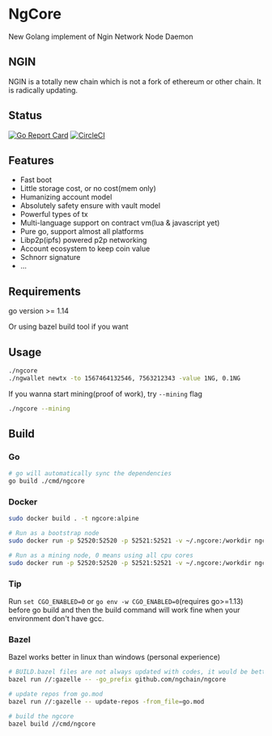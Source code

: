 # NgCore

New Golang implement of Ngin Network Node Daemon

## NGIN

NGIN is a totally new chain which is not a fork of ethereum or other chain. It is radically updating.

## Status

[![Go Report Card](https://goreportcard.com/badge/github.com/ngchain/ngcore)](https://goreportcard.com/report/github.com/ngchain/ngcore)
[![CircleCI](https://circleci.com/gh/ngchain/ngcore.svg?style=svg)](https://circleci.com/gh/ngchain/ngcore)

## Features

- Fast boot
- Little storage cost, or no cost(mem only)
- Humanizing account model
- Absolutely safety ensure with vault model
- Powerful types of tx
- Multi-language support on contract vm(lua & javascript yet)
- Pure go, support almost all platforms
- Libp2p(ipfs) powered p2p networking
- Account ecosystem to keep coin value
- Schnorr signature
- ...

## Requirements

go version >= 1.14

Or using bazel build tool if you want

## Usage

```bash
./ngcore
./ngwallet newtx -to 1567464132546, 7563212343 -value 1NG, 0.1NG  
```

If you wanna start mining(proof of work), try `--mining` flag

```bash
./ngcore --mining
```

## Build

### Go

```bash
# go will automatically sync the dependencies
go build ./cmd/ngcore
```

### Docker

```bash
sudo docker build . -t ngcore:alpine

# Run as a bootstrap node
sudo docker run -p 52520:52520 -p 52521:52521 -v ~/.ngcore:/workdir ngcore:alpine --bootstrap true

# Run as a mining node, 0 means using all cpu cores
sudo docker run -p 52520:52520 -p 52521:52521 -v ~/.ngcore:/workdir ngcore:alpine --mining 0
```

### Tip

Run `set CGO_ENABLED=0` or `go env -w CGO_ENABLED=0`(requires go>=1.13) before go build and then the build command will work fine when your environment don't have gcc.

### Bazel

Bazel works better in linux than windows (personal experience)

```bash
# BUILD.bazel files are not always updated with codes, it would be better update them (with gazelle)
bazel run //:gazelle -- -go_prefix github.com/ngchain/ngcore

# update repos from go.mod
bazel run //:gazelle -- update-repos -from_file=go.mod

# build the ngcore
bazel build //cmd/ngcore
```
